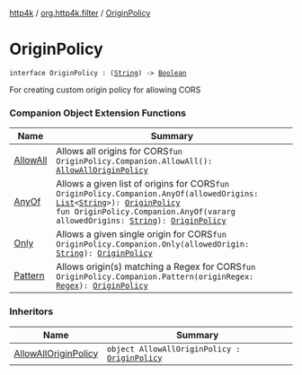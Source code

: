 [http4k](../index.md) / [org.http4k.filter](index.md) / [OriginPolicy](./-origin-policy.md)

# OriginPolicy

`interface OriginPolicy : (`[`String`](https://kotlinlang.org/api/latest/jvm/stdlib/kotlin/-string/index.html)`) -> `[`Boolean`](https://kotlinlang.org/api/latest/jvm/stdlib/kotlin/-boolean/index.html)

For creating custom origin policy for allowing CORS

### Companion Object Extension Functions

| Name | Summary |
|---|---|
| [AllowAll](-allow-all.md) | Allows all origins for CORS`fun OriginPolicy.Companion.AllowAll(): `[`AllowAllOriginPolicy`](-allow-all-origin-policy/index.md) |
| [AnyOf](-any-of.md) | Allows a given list of origins for CORS`fun OriginPolicy.Companion.AnyOf(allowedOrigins: `[`List`](https://kotlinlang.org/api/latest/jvm/stdlib/kotlin.collections/-list/index.html)`<`[`String`](https://kotlinlang.org/api/latest/jvm/stdlib/kotlin/-string/index.html)`>): `[`OriginPolicy`](./-origin-policy.md)<br>`fun OriginPolicy.Companion.AnyOf(vararg allowedOrigins: `[`String`](https://kotlinlang.org/api/latest/jvm/stdlib/kotlin/-string/index.html)`): `[`OriginPolicy`](./-origin-policy.md) |
| [Only](-only.md) | Allows a given single origin for CORS`fun OriginPolicy.Companion.Only(allowedOrigin: `[`String`](https://kotlinlang.org/api/latest/jvm/stdlib/kotlin/-string/index.html)`): `[`OriginPolicy`](./-origin-policy.md) |
| [Pattern](-pattern.md) | Allows origin(s) matching a Regex for CORS`fun OriginPolicy.Companion.Pattern(originRegex: `[`Regex`](https://kotlinlang.org/api/latest/jvm/stdlib/kotlin.text/-regex/index.html)`): `[`OriginPolicy`](./-origin-policy.md) |

### Inheritors

| Name | Summary |
|---|---|
| [AllowAllOriginPolicy](-allow-all-origin-policy/index.md) | `object AllowAllOriginPolicy : `[`OriginPolicy`](./-origin-policy.md) |
